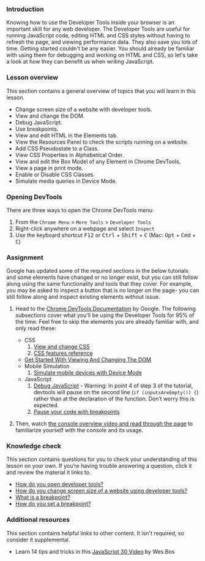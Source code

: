 ### Introduction

Knowing how to use the Developer Tools inside your browser is an important skill for any web developer. The Developer Tools are useful for running JavaScript code, editing HTML and CSS styles without having to refresh the page, and viewing performance data. They also save you lots of time. Getting started couldn't be any easier. You should already be familiar with using them for debugging and working on HTML and CSS, so let's take a look at how they can benefit us when writing JavaScript.

### Lesson overview

This section contains a general overview of topics that you will learn in this lesson.

- Change screen size of a website with developer tools.
- View and change the DOM.
- Debug JavaScript.
- Use breakpoints.
- View and edit HTML in the Elements tab.
- View the Resources Panel to check the scripts running on a website.
- Add CSS Pseudostate to a Class.
- View CSS Properties in Alphabetical Order.
- View and edit the Box Model of any Element in Chrome DevTools.
- View a page in print mode.
- Enable or Disable CSS Classes.
- Simulate media queries in Device Mode.

### Opening DevTools

There are three ways to open the Chrome DevTools menu:

1. From the `Chrome Menu` > `More Tools` > `Developer Tools`
1. Right-click anywhere on a webpage and select `Inspect`
1. Use the keyboard shortcut <kbd>F12</kbd> or <kbd>Ctrl</kbd> + <kbd>Shift</kbd> + <kbd>C</kbd> (Mac: <kbd>Opt</kbd> + <kbd>Cmd</kbd> + <kbd>C</kbd>)

### Assignment

<div class="lesson-content__panel" markdown="1">

Google has updated some of the required sections in the below tutorials and some elements have changed or no longer exist, but you can still follow along using the same functionality and tools that they cover. For example, you may be asked to inspect a button that is no longer on the page- you can still follow along and inspect existing elements without issue.

1. Head to the [Chrome DevTools Documentation](https://developer.chrome.com/docs/devtools/) by Google. The following subsections cover what you'll be using the Developer Tools for 95% of the time.  Feel free to skip the elements you are already familiar with, and only read these:
   - CSS
      1. [View and change CSS](https://developer.chrome.com/docs/devtools/css/)
      1. [CSS features reference](https://developer.chrome.com/docs/devtools/css/reference/)
   - [Get Started With Viewing And Changing The DOM](https://developer.chrome.com/docs/devtools/dom/)
   - Mobile Simulation
      1. [Simulate mobile devices with Device Mode](https://developer.chrome.com/docs/devtools/device-mode/)
   - JavaScript
      1. [Debug JavaScript](https://developer.chrome.com/docs/devtools/javascript/) - Warning: In point 4 of step 3 of the tutorial, devtools will pause on the second line (`if (inputsAreEmpty()) {`) rather than at the declaration of the function. Don’t worry this is expected.
      1. [Pause your code with breakpoints](https://developer.chrome.com/docs/devtools/javascript/breakpoints/)

1. Then, watch [the console overview video and read through the page](https://developer.chrome.com/docs/devtools/console/) to familiarize yourself with the console and its usage.

</div>

### Knowledge check

This section contains questions for you to check your understanding of this lesson on your own. If you’re having trouble answering a question, click it and review the material it links to.

- [How do you open developer tools?](#opening-devtools)
- [How do you change screen size of a website using developer tools?](https://developer.chrome.com/docs/devtools/device-mode/)
- [What is a breakpoint?](https://developer.chrome.com/docs/devtools/javascript/breakpoints/)
- [How do you set a breakpoint?](https://developer.chrome.com/docs/devtools/javascript/breakpoints/#loc)

### Additional resources

This section contains helpful links to other content. It isn't required, so consider it supplemental.

- Learn 14 tips and tricks in this [JavaScript 30 Video](https://www.youtube.com/watch?v=xkzDaKwinA8) by Wes Bos
